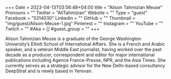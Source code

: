 +++
Date = 2023-04-13T03:56:48+04:00
title = "Alison Tahmizian Meuse"
Pronouns = ""
Twitter = "AliTahmizian"
Website = ""
Type = "guest"
Facebook = "5314030"
Linkedin = ""
GitHub = ""
Thumbnail = "img/guest/Alison-Meuse-1.jpg"
Pinterest = ""
Instagram = ""
YouTube = ""
Twitch = ""
#Aka = []
#guest_group = ""
+++

Alison Tahmizian Meuse is a graduate of the George Washington University’s Elliott School of International Affairs. She is a French and Arabic speaker, and a veteran Middle East journalist, having worked over the past decade as a producer, correspondent and editor for major international publications including Agence France-Presse, NPR, and the Asia Times. She currently serves as a strategic advisor for the New Delhi-based consultancy DeepStrat and is newly based in Yerevan.
